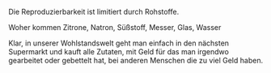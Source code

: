 Die Reproduzierbarkeit
ist limitiert durch Rohstoffe.

Woher kommen
Zitrone, Natron, Süßstoff,
Messer, Glas, Wasser

Klar, in unserer Wohlstandswelt
geht man einfach
in den nächsten Supermarkt
und kauft alle Zutaten,
mit Geld für das
man irgendwo
gearbeitet oder gebettelt hat,
bei anderen Menschen
die zu viel Geld haben.
